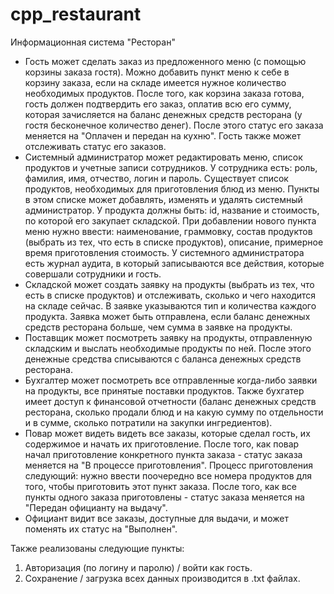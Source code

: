 # cpp_restaurant

Информационная система "Ресторан"

- Гость может сделать заказ из предложенного меню (с помощью корзины заказа гостя). Можно добавить пункт меню к себе в корзину заказа, если на складе имеется нужное количество необходимых продуктов. После того, как корзина заказа готова, гость должен подтвердить его заказ, оплатив всю его сумму, которая зачисляется на баланс денежных средств ресторана (у гостя бесконечное количество денег). После этого статус его заказа меняется на "Оплачен и передан на кухню". Гость также может отслеживать статус его заказов.
- Системный администратор может редактировать меню, список продуктов и учетные записи сотрудников. У сотрудника есть: роль, фамилия, имя, отчество, логин и пароль. Существует список продуктов, необходимых для приготовления блюд из меню. Пункты в этом списке может добавлять, изменять и удалять системный администратор. У продукта должны быть: id, название и стоимость, по которой его закупает складской. При добавлении нового пункта меню нужно ввести: наименование, граммовку, состав продуктов (выбрать из тех, что есть в списке продуктов), описание, примерное время приготовления стоимость. У системного администратора есть журнал аудита, в который записываются все действия, которые совершали сотрудники и гость.
- Складской может создать заявку на продукты (выбрать из тех, что есть в списке продуктов) и отслеживать, сколько и чего находится на складе сейчас. В заявке указываются тип и количества каждого продукта. Заявка может быть отправлена, если баланс денежных средств ресторана больше, чем сумма в заявке на продукты.
- Поставщик может посмотреть заявку на продукты, отправленную складским и выслать необходимые продукты по ней. После этого денежные средства списываются с баланса денежных средств ресторана.
- Бухгалтер может посмотреть все отправленные когда-либо заявки на продукты, все принятые поставки продуктов. Также бухгатер имеет доступ к финансовой отчетности (баланс денежных средств ресторана, сколько продали блюд и на какую сумму по отдельности и в сумме, сколько потратили на закупки ингредиентов).
- Повар может видеть видеть все заказы, которые сделал гость, их содержимое и начать их приготовление. После того, как повар начал приготовление конкретного пункта заказа - статус заказа меняется на "В процессе приготовления". Процесс приготовления следующий: нужно ввести поочередно все номера продуктов для того, чтобы приготовить этот пункт заказа. После того, как все пункты одного заказа приготовлены - статус заказа меняется на "Передан официанту на выдачу".
- Официант видит все заказы, доступные для выдачи, и может поменять их статус на "Выполнен".

Также реализованы следующие пункты:
1. Авторизация (по логину и паролю) / войти как гость.
2. Сохранение / загрузка всех данных производится в .txt файлах.
